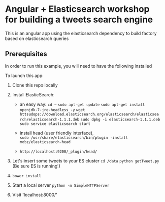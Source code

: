 
# Angular + Elasticsearch  workshop for building a tweets search engine

This is an angular app using the elasticsearch dependency to build factory based on elasticsearch queries

## Prerequisites

In order to run this example, you will need to have the following installed

To launch this app

1. Clone this repo locally

2. Install ElasticSearch:
	- an easy way: 
		`cd ~`
		`sudo apt-get update`
		`sudo apt-get install openjdk-7-jre-headless -y`
		`wget httsudops://download.elasticsearch.org/elasticsearch/elasticsearch/elasticsearch-1.1.1.deb`
		`sudo dpkg -i elasticsearch-1.1.1.deb`
		`sudo service elasticsearch start`

	- install head (user friendly interface),  
		`sudo /usr/share/elasticsearch/bin/plugin -install mobz/elasticsearch-head`

	- `http://localhost:9200/_plugin/head/`


3. Let's insert some tweets to your ES cluster
	`cd /data`
	`python getTweet.py` (Be sure ES is running!)

4. `bower install`

5. Start a local server 
	`python -m SimpleHTTPServer`
	
6. Visit 'localhost:8000/'